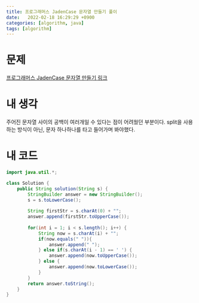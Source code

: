 ```yaml
---
title: 프로그래머스 JadenCase 문자열 만들기 풀이
date:   2022-02-18 16:29:29 +0900
categories: [algorithm, java]
tags: [algorithm]
---
```


# 문제
[프로그래머스 JadenCase 문자열 만들기 링크](https://programmers.co.kr/learn/courses/30/lessons/12951#)
# 내 생각
주어진 문자열 사이의 공백이 여러개일 수 있다는 점이 어려웠던 부분이다. split을 사용하는 방식이 아닌, 
문자 하나하나를 타고 들어가며 봐야했다.

# 내 코드
```java
import java.util.*;

class Solution {
    public String solution(String s) {
        StringBuilder answer = new StringBuilder();
        s = s.toLowerCase();
        
        String firstStr = s.charAt(0) + "";
        answer.append(firstStr.toUpperCase());
        
        for(int i = 1; i < s.length(); i++) {
            String now = s.charAt(i) + "";
            if(now.equals(" ")){
                answer.append(" ");
            } else if(s.charAt(i - 1) == ' ') {
                answer.append(now.toUpperCase());
            } else {
                answer.append(now.toLowerCase());
            }
        }
        return answer.toString();
    }
}
```
